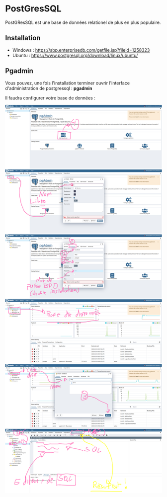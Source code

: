 # PostGresSQL

PostGResSQL est une base de données relationel de plus en plus populaire.

## Installation

- Windows : https://sbp.enterprisedb.com/getfile.jsp?fileid=1258323
- Ubuntu : https://www.postgresql.org/download/linux/ubuntu/

## Pgadmin

Vous pouvez, une fois l'installation terminer ouvrir l'interface d'administration de postgressql : **pgadmin**

Il faudra configurer votre base de données :

![pgadmin](../images/pgdmin01.png)
![pgadmin](../images/pgadmin02.png)
![pgadmin](../images/pgadmin03.png)
![pgadmin](../images/pgadmin06.png)
![pgadmin](../images/pgadmin05.png)
![pgadmin](../images/pgadmin04.png)
